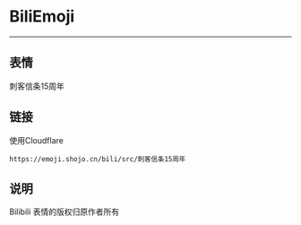 # BiliEmoji
---
## 表情
刺客信条15周年
## 链接
使用Cloudflare
```
https://emoji.shojo.cn/bili/src/刺客信条15周年
```
## 说明
Bilibili 表情的版权归原作者所有
